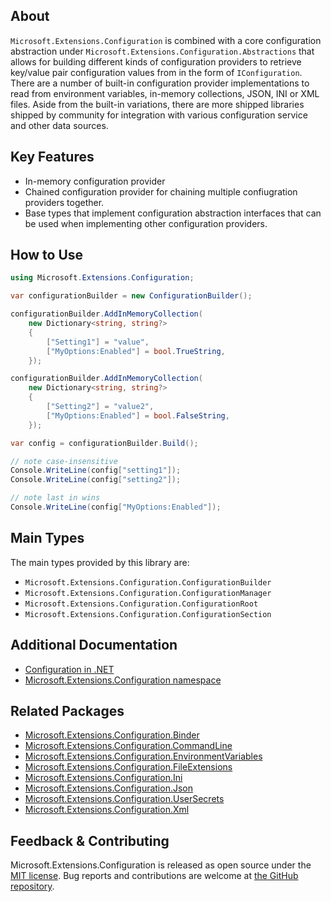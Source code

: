 ## About

<!-- A description of the package and where one can find more documentation -->

`Microsoft.Extensions.Configuration` is combined with a core configuration abstraction under `Microsoft.Extensions.Configuration.Abstractions` that allows for building different kinds of configuration providers to retrieve key/value pair configuration values from in the form of `IConfiguration`. There are a number of built-in configuration provider implementations to read from environment variables, in-memory collections, JSON, INI or XML files. Aside from the built-in variations, there are more shipped libraries shipped by community for integration with various configuration service and other data sources.

## Key Features

<!-- The key features of this package -->

* In-memory configuration provider
* Chained configuration provider for chaining multiple confiugration providers together.
* Base types that implement configuration abstraction interfaces that can be used when implementing other configuration providers.

## How to Use

<!-- A compelling example on how to use this package with code, as well as any specific guidelines for when to use the package -->

```C#
using Microsoft.Extensions.Configuration;

var configurationBuilder = new ConfigurationBuilder();

configurationBuilder.AddInMemoryCollection(
    new Dictionary<string, string?>
    {
        ["Setting1"] = "value",
        ["MyOptions:Enabled"] = bool.TrueString,
    });

configurationBuilder.AddInMemoryCollection(
    new Dictionary<string, string?>
    {
        ["Setting2"] = "value2",
        ["MyOptions:Enabled"] = bool.FalseString,
    });

var config = configurationBuilder.Build();

// note case-insensitive
Console.WriteLine(config["setting1"]);
Console.WriteLine(config["setting2"]);

// note last in wins
Console.WriteLine(config["MyOptions:Enabled"]);
```

## Main Types

<!-- The main types provided in this library -->

The main types provided by this library are:

* `Microsoft.Extensions.Configuration.ConfigurationBuilder`
* `Microsoft.Extensions.Configuration.ConfigurationManager`
* `Microsoft.Extensions.Configuration.ConfigurationRoot`
* `Microsoft.Extensions.Configuration.ConfigurationSection`

## Additional Documentation

<!-- Links to further documentation -->

- [Configuration in .NET](https://learn.microsoft.com/dotnet/core/extensions/configuration)
- [Microsoft.Extensions.Configuration namespace](https://learn.microsoft.com/dotnet/api/microsoft.extensions.configuration)

## Related Packages

<!-- The related packages associated with this package -->
* [Microsoft.Extensions.Configuration.Binder](https://www.nuget.org/packages/Microsoft.Extensions.Configuration.Binder)
* [Microsoft.Extensions.Configuration.CommandLine](https://www.nuget.org/packages/Microsoft.Extensions.Configuration.CommandLine)
* [Microsoft.Extensions.Configuration.EnvironmentVariables](https://www.nuget.org/packages/Microsoft.Extensions.Configuration.EnvironmentVariables)
* [Microsoft.Extensions.Configuration.FileExtensions](https://www.nuget.org/packages/Microsoft.Extensions.Configuration.FileExtensions)
* [Microsoft.Extensions.Configuration.Ini](https://www.nuget.org/packages/Microsoft.Extensions.Configuration.Ini)
* [Microsoft.Extensions.Configuration.Json](https://www.nuget.org/packages/Microsoft.Extensions.Configuration.Json)
* [Microsoft.Extensions.Configuration.UserSecrets](https://www.nuget.org/packages/Microsoft.Extensions.Configuration.UserSecrets)
* [Microsoft.Extensions.Configuration.Xml](https://www.nuget.org/packages/Microsoft.Extensions.Configuration.Xml)


## Feedback & Contributing

<!-- How to provide feedback on this package and contribute to it -->

Microsoft.Extensions.Configuration is released as open source under the [MIT license](https://licenses.nuget.org/MIT). Bug reports and contributions are welcome at [the GitHub repository](https://github.com/dotnet/runtime).
